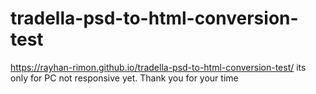 # tradella-psd-to-html-conversion-test
https://rayhan-rimon.github.io/tradella-psd-to-html-conversion-test/
its only for PC not responsive yet. 
Thank you for your time
